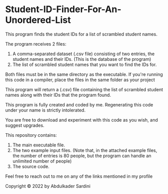 # Student-ID-Finder-For-An-Unordered-List
This program finds the student IDs for a list of scrambled student names.

The program receives 2 files:
1. A comma-separated dataset (.csv file) consisting of two entries, the student names and their IDs. (This is the database of the program)
2. The list of scrambled student names that you want to find the IDs for.

Both files must be in the same directory as the executable. If you're running this code in a compiler, place the files in the same folder as your project

This program will return a (.csv) file containing the list of scrambled student names along with their IDs that the program found.

This program is fully created and coded by me. Regenerating this code under your name is strictly intolerated.

You are free to download and experiment with this code as you wish, and suggest upgrades.

This repository contains:
1. The main executable file.
2. The two example input files. (Note that, in the attached example files, the number of entries is 80 people, but the program can handle an unlimited number of people)
3. The source code. 

Feel free to reach out to me on any of the links mentioned in my profile

Copyright © 2022 by Abdulkader Sardini
